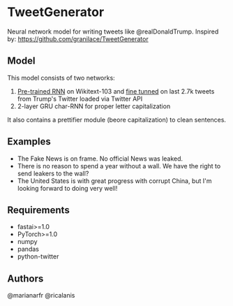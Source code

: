 # TweetGenerator
Neural network model for writing tweets like @realDonaldTrump.
Inspired by: https://github.com/granilace/TweetGenerator

## Model
This model consists of two networks:
1. [Pre-trained RNN](http://nlp.fast.ai/category/classification.html) on Wikitext-103 and [fine tunned](https://nips2018creativity.github.io/doc/Transfer%20Learning%20for%20Style-Specific%20Text%20Generation.pdf) on last 2.7k tweets from Trump's Twitter loaded via Twitter API
2. 2-layer GRU char-RNN for proper letter capitalization

It also contains a prettifier module (beore capitalization) to clean sentences.


## Examples
* The Fake News is on frame. No official News was leaked.
* There is no reason to spend a year without a wall. We have the right to send leakers to the wall?
* The United States is with great progress with corrupt China, but I'm looking forward to doing very well! 

## Requirements
* fastai>=1.0
* PyTorch>=1.0
* numpy
* pandas
* python-twitter

## Authors
@marianarfr
@ricalanis
